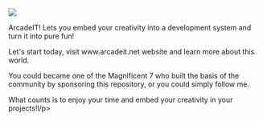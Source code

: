 <img src="https://www.arcadeit.net/images/ArcadeIT_Logo.png" />
<p>ArcadeIT! Lets you embed your creativity into a development system and turn it into pure fun!</p><p>Let's start today, visit www.arcadeit.net website and learn more about this world.</p><p>You could became one of the Magnificent 7 who built the basis of the community by sponsoring this repository, or you could simply follow me.</p><p>What counts is to enjoy your time and embed your creativity in your projects!l/p>

